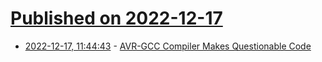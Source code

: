 # [Published on 2022-12-17](index.md)

* [2022-12-17, 11:44:43](https://lobste.rs/s/otr7ua/avr_gcc_compiler_makes_questionable_code) - [AVR-GCC Compiler Makes Questionable Code](https://www.bigmessowires.com/2022/12/16/avr-gcc-compiler-makes-questionable-code/)
